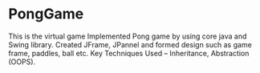 # PongGame
This is the virtual game
Implemented Pong game by using core java and Swing library. 
Created JFrame, JPannel and formed design such as game frame, paddles, ball etc. 
Key Techniques Used – Inheritance, Abstraction (OOPS).
